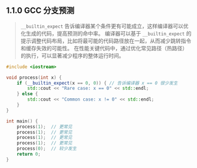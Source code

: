 ## 1.1.0 GCC 分支预测

> `__builtin_expect` 告诉编译器某个条件更有可能成立，这样编译器可以优化生成的代码，提高预测的命中率。
> 编译器可以基于 `__builtin_expect` 的提示调整代码布局，比如将最可能的代码路径放在一起，从而减少跳转指令和缓存失效的可能性。
> 在性能关键代码中，通过优化常见路径（热路径）的执行，可以显著减少程序的整体运行时间。

```cpp
#include <iostream>

void process(int x) {
    if (__builtin_expect(x == 0, 0)) { // 告诉编译器 x == 0 很少发生
        std::cout << "Rare case: x == 0" << std::endl;
    } else {
        std::cout << "Common case: x != 0" << std::endl;
    }
}

int main() {
    process(1);  // 更常见
    process(1);  // 更常见
    process(1);  // 更常见
    process(1);  // 更常见
    process(0);  // 较少发生
    return 0;
}

```
